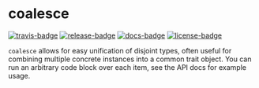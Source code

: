 # coalesce

[![travis-badge][]][travis] [![release-badge][]][cargo] [![docs-badge][]][docs] [![license-badge][]][license]

`coalesce` allows for easy unification of disjoint types, often useful for combining multiple
concrete instances into a common trait object. You can run an arbitrary code block over each
item, see the API docs for example usage.

[travis-badge]: https://img.shields.io/travis/arcnmx/coalesce-rs/master.svg?style=flat-square
[travis]: https://travis-ci.org/arcnmx/coalesce-rs
[release-badge]: https://img.shields.io/crates/v/coalesce.svg?style=flat-square
[cargo]: https://crates.io/crates/coalesce
[docs-badge]: https://img.shields.io/badge/API-docs-blue.svg?style=flat-square
[docs]: http://arcnmx.github.io/coalesce-rs/coalesce/
[license-badge]: https://img.shields.io/badge/license-MIT-lightgray.svg?style=flat-square
[license]: https://github.com/arcnmx/coalesce-rs/blob/master/COPYING

